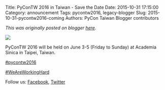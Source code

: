 Title: PyConTW 2016 in Taiwan - Save the Date
Date: 2015-10-31 17:15:00
Category: announcement
Tags: pycontw2016, legacy-blogger
Slug: 2015-10-31-pycontw2016-coming
Authors: PyCon Taiwan Blogger contributors

*This was originally posted on blogger [here](https://pycontw.blogspot.com/2015/10/pycontw2016-coming.html)*.

<!--more-->

[![](https://1.bp.blogspot.com/-Z1sbfl8VgB0/VjSDdROwBsI/AAAAAAAADx0/pK75rltzlPM/s400/CIMG2381.JPG)](https://1.bp.blogspot.com/-Z1sbfl8VgB0/VjSDdROwBsI/AAAAAAAADx0/pK75rltzlPM/s1600/CIMG2381.JPG)

PyConTW 2016 will be held on June 3-5 (Friday to Sunday) at Academia Sinica in Taipei, Taiwan.  


[#pycontw2016](https://twitter.com/hashtag/pycontw2016?src=hash)

[#WeAreWorkingHard](https://twitter.com/hashtag/WeAreWorkingHard?src=hash)  


Follow us: [Facebook](https://www.facebook.com/pycontw/), [Twitter](https://twitter.com/PyConTW)  
